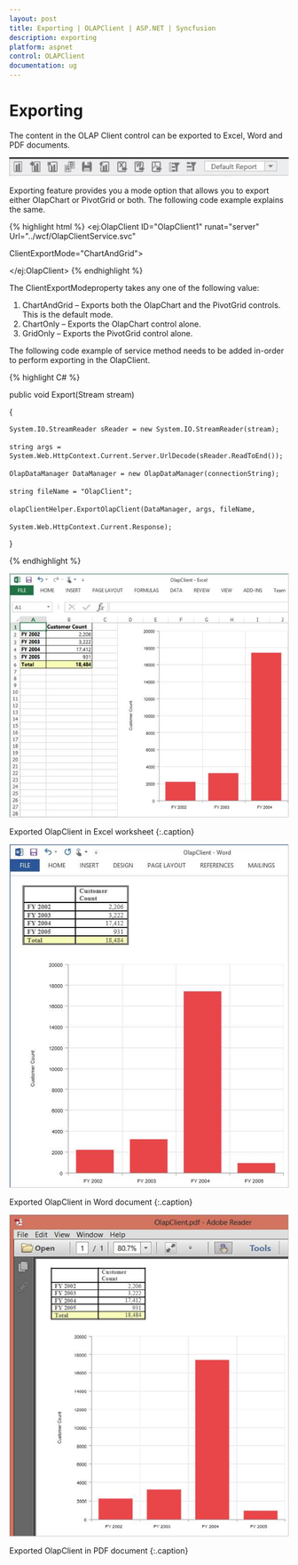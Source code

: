 ```yaml
---
layout: post
title: Exporting | OLAPClient | ASP.NET | Syncfusion
description: exporting
platform: aspnet
control: OLAPClient
documentation: ug
---
```


# Exporting

The content in the OLAP Client control can be exported to Excel, Word and PDF documents.

![](Exporting_images/Exporting_img1.png) 

Exporting feature provides you a mode option that allows you to export either OlapChart or PivotGrid or both. The following code example explains the same. 

{% highlight html %}
<ej:OlapClient ID="OlapClient1" runat="server" Url="../wcf/OlapClientService.svc"

ClientExportMode="ChartAndGrid">

</ej:OlapClient>
{% endhighlight %}

The ClientExportModeproperty takes any one of the following value:

1. ChartAndGrid – Exports both the OlapChart and the PivotGrid controls. This is the default mode.
2. ChartOnly – Exports the OlapChart control alone.
3. GridOnly – Exports the PivotGrid control alone.

The following code example of service method needs to be added in-order to perform exporting in the OlapClient.

{% highlight C# %}

public void Export(Stream stream)

{

    System.IO.StreamReader sReader = new System.IO.StreamReader(stream);

    string args = System.Web.HttpContext.Current.Server.UrlDecode(sReader.ReadToEnd());

    OlapDataManager DataManager = new OlapDataManager(connectionString);

    string fileName = "OlapClient";

    olapClientHelper.ExportOlapClient(DataManager, args, fileName,

    System.Web.HttpContext.Current.Response);

}

{% endhighlight %}


![](Exporting_images/Exporting_img2.png) 

Exported OlapClient in Excel worksheet
{:.caption}

![](Exporting_images/Exporting_img3.png) 

Exported OlapClient in Word document
{:.caption}

![](Exporting_images/Exporting_img4.png) 

Exported OlapClient in PDF document
{:.caption}


